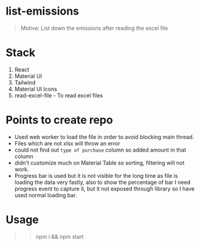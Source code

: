 # list-emissions

> Motive: List down the emissions after reading the excel file

# Stack

1. React
2. Material UI
3. Tailwind
4. Material UI Icons
6. read-excel-file - To read excel files

# Points to create repo
- Used web worker to load the file in order to avoid blocking main thread.
- Files which are not xlsx will throw an error
- could not find out `type of purchase` column so added amount in that column
- didn't customize much on Material Table so sorting, filtering will not work.
- Progress bar is used but it is not visible for the long time as file is loading the data very fastly, also to show the percentage of bar I need progress event to capture it, but it not exposed
through library so I have used normal loading bar.
# Usage

>> npm i && npm start